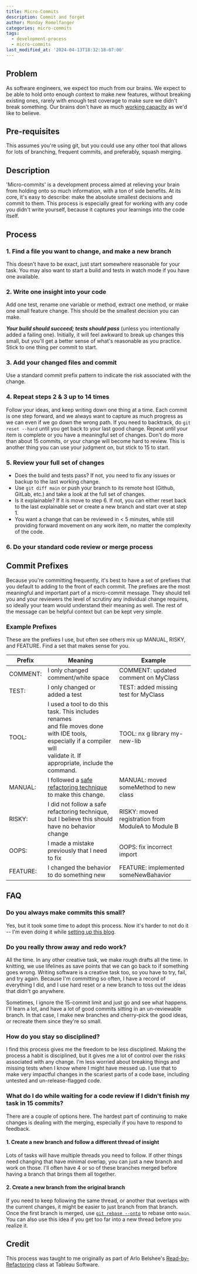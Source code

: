 ```yaml
---
title: Micro-Commits
description: Commit and forget
author: Monday Romelfanger
categories: micro-commits
tags:
  - development-process
  - micro-commits
last_modified_at: '2024-04-13T18:32:18-07:00'
---
```


## Problem

As software engineers, we expect too much from our brains. We expect to be able to hold onto enough context to make new features, without breaking existing ones, rarely with enough test coverage to make sure we didn't break something. Our brains don't have as much [working capacity](https://en.wikipedia.org/wiki/The_Magical_Number_Seven,_Plus_or_Minus_Two) as we'd like to believe.

## Pre-requisites

This assumes you're using git, but you could use any other tool that allows for lots of branching, frequent commits, and preferably, squash merging.

## Description

'Micro-commits' is a development process aimed at relieving your brain from holding onto so much information, with a ton of side benefits. At its core, it's easy to describe: make the absolute smallest decisions and commit to them. This process is especially great for working with any code you didn't write yourself, because it captures your learnings into the code itself.

## Process

### 1. Find a file you want to change, and make a new branch

This doesn't have to be exact, just start somewhere reasonable for your task. You may also want to start a build and tests in watch mode if you have one available.

### 2. Write one insight into your code

Add one test, rename one variable or method, extract one method, or make one small feature change. This should be the smallest decision you can make.

_**Your build should succeed; tests should pass**_ (unless you intentionally added a failing one).
Initially, it will feel awkward to break up changes this small, but you'll get a better sense of what's reasonable as you practice. Stick to one thing per commit to start.

### 3. Add your changed files and commit

Use a standard commit prefix pattern to indicate the risk associated with the change.

### 4. Repeat steps 2 & 3 up to 14 times

Follow your ideas, and keep writing down one thing at a time. Each commit is one step forward, and we always want to capture as much progress as we can even if we go down the wrong path. If you need to backtrack, do `git reset --hard` until you get back to your last good change. Repeat until your item is complete or you have a meaningful set of changes. Don't do more than about 15 commits, or your change will become hard to review. This is another thing you can use your judgment on, but stick to 15 to start.

### 5. Review your full set of changes

- Does the build and tests pass? If not, you need to fix any issues or backup to the last working change.
- Use `git diff main` or push your branch to its remote host (Github, GitLab, etc.) and take a look at the full set of changes.
- Is it explainable? If it is move to step 6. If not, you can either reset back to the last explainable set or create a new branch and start over at step 1.
- You want a change that can be reviewed in < 5 minutes, while still providing forward movement on any work item, no matter the complexity of the code.

### 6. Do your standard code review or merge process

## Commit Prefixes

Because you're committing frequently, it's best to have a set of prefixes that you default to adding to the front of each commit. The prefixes are the most meaningful and important part of a micro-commit message. They should tell you and your reviewers the level of scrutiny any individual change requires, so ideally your team would understand their meaning as well. The rest of the message can be helpful context but can be kept very simple.

### Example Prefixes

These are the prefixes I use, but often see others mix up MANUAL, RISKY, and FEATURE. Find a set that makes sense for you.

| Prefix   | Meaning                                                                                                                                                                          | Example                                            |
| -------- | -------------------------------------------------------------------------------------------------------------------------------------------------------------------------------- | -------------------------------------------------- |
| COMMENT: | I only changed comment/white space                                                                                                                                               | COMMENT: updated comment on MyClass                |
| TEST:    | I only changed or added a test                                                                                                                                                   | TEST: added missing test for MyClass               |
| TOOL:    | I used a tool to do this task. This includes renames<br/>and file moves done with IDE tools, especially if a compiler will<br/>validate it. If appropriate, include the command. | TOOL: nx g library my-new-lib                      |
| MANUAL:  | I followed a [safe refactoring technique](https://refactoring.guru/refactoring/catalog) to make this change.                                                                     | MANUAL: moved someMethod to new class              |
| RISKY:   | I did not follow a safe refactoring technique,<br/>but I believe this should have no behavior change                                                                             | RISKY: moved registration from ModuleA to Module B |
| OOPS:    | I made a mistake previously that I need to fix                                                                                                                                   | OOPS: fix incorrect import                         |
| FEATURE: | I changed the behavior to do something new                                                                                                                                       | FEATURE: implemented someNewBahavior               |

## FAQ

### Do you always make commits this small?

Yes, but it took some time to adopt this process. Now it's harder to not do it -- I'm even doing it while [setting up this blog](https://github.com/monday-sun/monday-sun.github.io/pull/12/commits).

### Do you really throw away and redo work?

All the time. In any other creative task, we make rough drafts all the time. In knitting, we use lifelines as save points that we can go back to if something goes wrong. Writing software is a creative task too, so you have to try, fail, and try again. Because I'm committing so often, I have a record of everything I did, and I use hard reset or a new branch to toss out the ideas that didn't go anywhere.

Sometimes, I ignore the 15-commit limit and just go and see what happens. I'll learn a lot, and have a lot of good commits sitting in an un-reviewable branch. In that case, I make new branches and cherry-pick the good ideas, or recreate them since they're so small.

### How do you stay so disciplined?

I find this process gives me the freedom to be less disciplined. Making the process a habit is disciplined, but it gives me a lot of control over the risks associated with any change. I'm less worried about breaking things and missing tests when I know where I might have messed up. I use that to make very impactful changes in the scariest parts of a code base, including untested and un-release-flagged code.

### What do I do while waiting for a code review if I didn't finish my task in 15 commits?

There are a couple of options here. The hardest part of continuing to make changes is dealing with the merging, especially if you have to respond to feedback.

#### 1. Create a new branch and follow a different thread of insight

Lots of tasks will have multiple threads you need to follow. If other things need changing that have minimal overlap, you can just a new branch and work on those. I'll often have 4 or so of these branches merged before having a branch that brings them all together.

#### 2. Create a new branch from the original branch

If you need to keep following the same thread, or another that overlaps with the current changes, it might be easier to just branch from that branch. Once the first branch is merged, use [`git rebase --onto`](https://womanonrails.com/git-rebase-onto) to rebase onto `main`. You can also use this idea if you get too far into a new thread before you realize it.

## Credit

This process was taught to me originally as part of Arlo Belshee's [Read-by-Refactoring](https://arlobelshee.com/the-core-6-refactorings/) class at Tableau Software.
